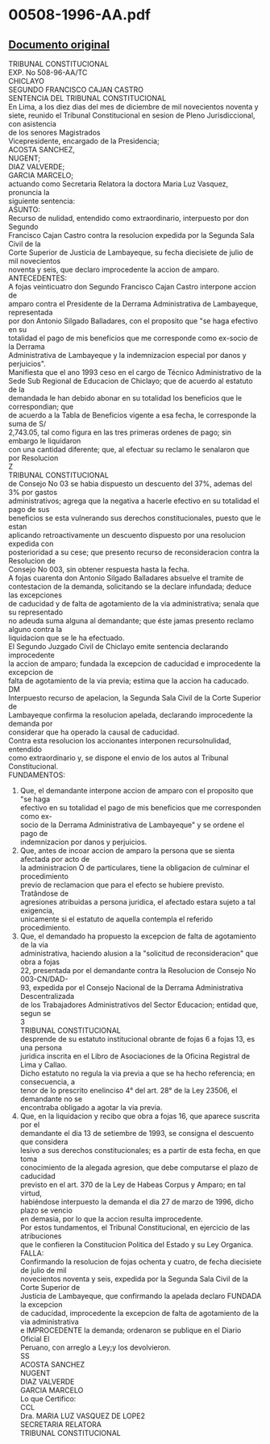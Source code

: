 
00508-1996-AA.pdf
=================
  
[Documento original](https://tc.gob.pe/jurisprudencia/1998/00508-1996-AA.pdf)  
---  
TRIBUNAL CONSTITUCIONAL  
EXP. No 508-96-AA/TC  
CHICLAYO  
SEGUNDO FRANCISCO CAJAN CASTRO  
SENTENCIA DEL TRIBUNAL CONSTITUCIONAL  
En Lima, a los diez dias del mes de diciembre de mil novecientos noventa y  
siete, reunido el Tribunal Constitucional en sesion de Pleno Jurisdiccional, con asistencia  
de los senores Magistrados  
Vicepresidente, encargado de la Presidencia;  
ACOSTA SANCHEZ,  
NUGENT;  
DIAZ VALVERDE;  
GARCIA  MARCELO;  
actuando como Secretaria Relatora la doctora Maria Luz Vasquez, pronuncia la  
siguiente sentencia:  
ASUNTO:  
Recurso de nulidad, entendido como extraordinario, interpuesto por don Segundo  
Francisco Cajan Castro contra la resolucion expedida por la Segunda Sala Civil de la  
Corte Superior de Justicia de Lambayeque, su fecha diecisiete de julio de mil novecientos  
noventa y seis, que declaro improcedente la accion de amparo.  
ANTECEDENTES:  
A fojas veinticuatro don Segundo Francisco Cajan Castro interpone accion de  
amparo contra el Presidente de la Derrama Administrativa de Lambayeque, representada  
por don Antonio Silgado Balladares, con el proposito que "se haga efectivo en su  
totalidad el pago de mis beneficios que me corresponde como ex-socio de la Derrama  
Administrativa de Lambayeque y la indemnizacion especial por danos y perjuicios".  
Manifiesta que el ano 1993 ceso en el cargo de Técnico Administrativo de la  
Sede Sub Regional de Educacion de Chiclayo; que de acuerdo al estatuto de la  
demandada le han debido abonar en su totalidad los beneficios que le correspondian; que  
de acuerdo a la Tabla de Beneficios vigente a esa fecha, le corresponde la suma de S/  
2,743.05, tal como figura en las tres primeras ordenes de pago; sin embargo le liquidaron  
con una cantidad diferente; que, al efectuar su reclamo le senalaron que por Resolucion  
Z  
TRIBUNAL CONSTITUCIONAL  
de Consejo No 03 se habia dispuesto un descuento del 37%, ademas del 3% por gastos  
administrativos; agrega que la negativa a hacerle efectivo en su totalidad el pago de sus  
beneficios se esta vulnerando sus derechos constitucionales, puesto que le estan  
aplicando retroactivamente un descuento dispuesto por una resolucion expedida con  
posterioridad a su cese; que presento recurso de reconsideracion contra la Resolucion de  
Consejo No 003, sin obtener respuesta hasta la fecha.  
A fojas cuarenta don Antonio Silgado Balladares absuelve el tramite de  
contestacion de la demanda, solicitando se la declare infundada; deduce las excepciones  
de caducidad y de falta de agotamiento de la via administrativa; senala que su representado  
no adeuda suma alguna al demandante; que éste jamas presento reclamo alguno contra la  
liquidacion que se le ha efectuado.  
El Segundo Juzgado Civil de Chiclayo emite sentencia declarando improcedente  
la accion de amparo; fundada la excepcion de caducidad e improcedente la excepcion de  
falta de agotamiento de la via previa; estima que la accion ha caducado.  
DM  
Interpuesto recurso de apelacion, la Segunda Sala Civil de la Corte Superior de  
Lambayeque confirma la resolucion apelada, declarando improcedente la demanda por  
considerar que ha operado la causal de caducidad.  
Contra esta resolucion los accionantes interponen recursolnulidad, entendido  
como extraordinario y, se dispone el envio de los autos al Tribunal Constitucional.  
FUNDAMENTOS:  
1. Que, el demandante interpone accion de amparo con el proposito que "se haga  
efectivo en su totalidad el pago de mis beneficios que me corresponden como ex-  
socio de la Derrama Administrativa de Lambayeque" y se ordene el pago de  
indemnizacion por danos y perjuicios.  
2. Que, antes de incoar accion de amparo la persona que se sienta afectada por acto de  
la administracion O de particulares, tiene la obligacion de culminar el procedimiento  
previo de reclamacion que para el efecto se hubiere previsto. Tratândose de  
agresiones atribuidas a persona juridica, el afectado estara sujeto a tal exigencia,  
unicamente si el estatuto de aquella contempla el referido procedimiento.  
3. Que, el demandado ha propuesto la excepcion de falta de agotamiento de la via  
administrativa, haciendo alusion a la "solicitud de reconsideracion" que obra a fojas  
22, presentada por el demandante contra la Resolucion de Consejo No 003-CN/DAD-  
93, expedida por el Consejo Nacional de la Derrama Administrativa Descentralizada  
de los Trabajadores Administrativos del Sector Educacion; entidad que, segun se  
3  
TRIBUNAL CONSTITUCIONAL  
desprende de su estatuto institucional obrante de fojas 6 a fojas 13, es una persona  
juridica inscrita en el Libro de Asociaciones de la Oficina Registral de Lima y Callao.  
Dicho estatuto no regula la via previa a que se ha hecho referencia; en consecuencia, a  
tenor de lo prescrito enelinciso 4° del art. 28° de la Ley 23506, el demandante no se  
encontraba obligado a agotar la via previa.  
4. Que, en la liquidacion y recibo que obra a fojas 16, que aparece suscrita por el  
demandante el dia 13 de setiembre de 1993, se consigna el descuento que considera  
lesivo a sus derechos constitucionales; es a partir de esta fecha, en que toma  
conocimiento de la alegada agresion, que debe computarse el plazo de caducidad  
previsto en el art. 370 de la Ley de Habeas Corpus y Amparo; en tal virtud,  
habiéndose interpuesto la demanda el dia 27 de marzo de 1996, dicho plazo se vencio  
en demasia, por lo que la accion resulta improcedente.  
Por estos tundamentos, el Tribunal Constitucional, en ejercicio de las atribuciones  
que le confieren la Constitucion Politica del Estado y su Ley Organica.  
FALLA:  
Confirmando la resolucion de fojas ochenta y cuatro, de fecha diecisiete de julio de mil  
novecientos noventa y seis, expedida por la Segunda Sala Civil de la Corte Superior de  
Justicia de Lambayeque, que confirmando la apelada declaro FUNDADA la excepcion  
de caducidad, improcedente la excepcion de falta de agotamiento de la via administrativa  
e IMPROCEDENTE la demanda; ordenaron se publique en el Diario Oficial El  
Peruano, con arreglo a Ley;y los devolvieron.  
SS  
ACOSTA SANCHEZ  
NUGENT  
DIAZ VALVERDE  
GARCIA MARCELO  
Lo que Certifico:  
CCL  
Dra. MARIA LUZ VASQUEZ DE LOPE2  
SECRETARIA RELATORA  
TRIBUNAL CONSTITUCIONAL